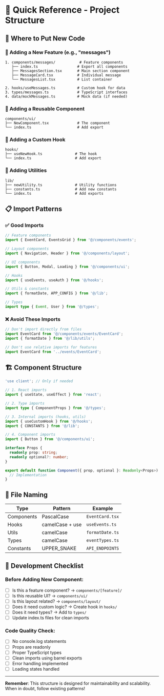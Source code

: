 # 🚀 Quick Reference - Project Structure

## 📁 Where to Put New Code

### 🎯 Adding a New Feature (e.g., "messages")
```
1. components/messages/           # Feature components
   ├── index.ts                  # Export all components
   ├── MessagesSection.tsx       # Main section component
   ├── MessageCard.tsx           # Individual message
   └── MessagesList.tsx          # List container

2. hooks/useMessages.ts          # Custom hook for data
3. types/messages.ts             # TypeScript interfaces
4. data/mockMessages.ts          # Mock data (if needed)
```

### 🧩 Adding a Reusable Component
```
components/ui/
├── NewComponent.tsx             # The component
└── index.ts                     # Add export
```

### 🎣 Adding a Custom Hook
```
hooks/
├── useNewHook.ts               # The hook
└── index.ts                    # Add export
```

### 🔧 Adding Utilities
```
lib/
├── newUtility.ts               # Utility functions
├── constants.ts                # Add new constants
└── index.ts                    # Add exports
```

## 📋 Import Patterns

### ✅ Good Imports
```typescript
// Feature components
import { EventCard, EventsGrid } from '@/components/events';

// Layout components  
import { Navigation, Header } from '@/components/layout';

// UI components
import { Button, Modal, Loading } from '@/components/ui';

// Hooks
import { useEvents, useAuth } from '@/hooks';

// Utils & constants
import { formatDate, APP_CONFIG } from '@/lib';

// Types
import type { Event, User } from '@/types';
```

### ❌ Avoid These Imports
```typescript
// Don't import directly from files
import EventCard from '@/components/events/EventCard';
import { formatDate } from '@/lib/utils';

// Don't use relative imports for features
import EventCard from '../events/EventCard';
```

## 🏗️ Component Structure

```typescript
'use client'; // Only if needed

// 1. React imports
import { useState, useEffect } from 'react';

// 2. Type imports
import type { ComponentProps } from '@/types';

// 3. Internal imports (hooks, utils)
import { useCustomHook } from '@/hooks';
import { CONSTANTS } from '@/lib';

// 4. Component imports
import { Button } from '@/components/ui';

interface Props {
  readonly prop: string;
  readonly optional?: number;
}

export default function Component({ prop, optional }: Readonly<Props>) {
  // Implementation
}
```

## 🎯 File Naming

| Type | Pattern | Example |
|------|---------|---------|
| Components | PascalCase | `EventCard.tsx` |
| Hooks | camelCase + use | `useEvents.ts` |
| Utils | camelCase | `formatDate.ts` |
| Types | camelCase | `eventTypes.ts` |
| Constants | UPPER_SNAKE | `API_ENDPOINTS` |

## 🔄 Development Checklist

### Before Adding New Component:
- [ ] Is this a feature component? → `components/[feature]/`
- [ ] Is this reusable UI? → `components/ui/`
- [ ] Is this layout related? → `components/layout/`
- [ ] Does it need custom logic? → Create hook in `hooks/`
- [ ] Does it need types? → Add to `types/`
- [ ] Update index.ts files for clean imports

### Code Quality Check:
- [ ] No console.log statements
- [ ] Props are readonly
- [ ] Proper TypeScript types
- [ ] Clean imports using barrel exports
- [ ] Error handling implemented
- [ ] Loading states handled

---

**Remember**: This structure is designed for maintainability and scalability. When in doubt, follow existing patterns!